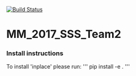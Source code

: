 [![Build Status](https://travis-ci.org/MolSSI-SSS/MM_2017_SSS_Team2.svg?branch=master)](https://travis-ci.org/MolSSI-SSS/MM_2017_SSS_Team2)
# MM_2017_SSS_Team2

### Install instructions
To install 'inplace' please run:
'''
pip install -e .
'''

